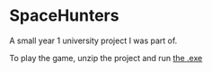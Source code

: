 # SpaceHunters
 
A small year 1 university project I was part of. 

To play the game, unzip the project and run [the .exe](https://github.com/Verevyta1/SpaceHunters/blob/main/SpaceHunters/bin/Windows/x86/Debug/SpaceHunters.exe) 

